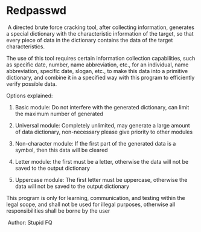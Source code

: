 # Redpasswd
​	A directed brute force cracking tool, after collecting information, generates a special dictionary with the characteristic information of the target, so that every piece of data in the dictionary contains the data of the target characteristics.

The use of this tool requires certain information collection capabilities, such as specific date, number, name abbreviation, etc., for an individual, name abbreviation, specific date, slogan, etc., to make this data into a primitive dictionary, and combine it in a specified way with this program to efficiently verify possible data.

Options explained:

1. Basic module: Do not interfere with the generated dictionary, can limit the maximum number of generated

2. Universal module: Completely unlimited, may generate a large amount of data dictionary, non-necessary please give priority to other modules

3. Non-character module: If the first part of the generated data is a symbol, then this data will be cleared

4. Letter module: the first must be a letter, otherwise the data will not be saved to the output dictionary

5. Uppercase module: The first letter must be uppercase, otherwise the data will not be saved to the output dictionary

This program is only for learning, communication, and testing within the legal scope, and shall not be used for illegal purposes, otherwise all responsibilities shall be borne by the user

​																												 Author: Stupid FQ
